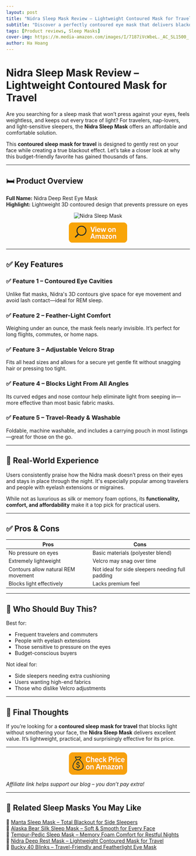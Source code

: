 ```yaml
---
layout: post
title: "Nidra Sleep Mask Review – Lightweight Contoured Mask for Travel"
subtitle: "Discover a perfectly contoured eye mask that delivers blackout sleep anywhere, anytime."
tags: [Product reviews, Sleep Masks]
cover-img: https://m.media-amazon.com/images/I/7187iVcWbeL._AC_SL1500_.jpg
author: Ha Hoang
---
```


# Nidra Sleep Mask Review – Lightweight Contoured Mask for Travel

Are you searching for a sleep mask that won’t press against your eyes, feels weightless, and keeps out every trace of light? For travelers, nap-lovers, and light-sensitive sleepers, the **Nidra Sleep Mask** offers an affordable and comfortable solution.

This **contoured sleep mask for travel** is designed to gently rest on your face while creating a true blackout effect. Let’s take a closer look at why this budget-friendly favorite has gained thousands of fans.

---

## 🛏️ Product Overview

**Full Name:** Nidra Deep Rest Eye Mask  
**Highlight:** Lightweight 3D contoured design that prevents pressure on eyes

<div style="text-align:center;">
  <img src="https://m.media-amazon.com/images/I/7187iVcWbeL._AC_SL1500_.jpg" alt="Nidra Sleep Mask" style="width:400px; height:auto;" />
  <br/>
  <a href="https://amzn.to/4klvvkQ?tag=havan07-20" target="_blank" rel="nofollow sponsored noopener">
    <img src="/assets/img/view.png" alt="View on Amazon" style="width:160px; height:auto; margin-top:10px;" />
  </a>
</div>

---

## ✅ Key Features

### ✅ Feature 1 – Contoured Eye Cavities  
Unlike flat masks, Nidra's 3D contours give space for eye movement and avoid lash contact—ideal for REM sleep.

### ✅ Feature 2 – Feather-Light Comfort  
Weighing under an ounce, the mask feels nearly invisible. It’s perfect for long flights, commutes, or home naps.

### ✅ Feature 3 – Adjustable Velcro Strap  
Fits all head sizes and allows for a secure yet gentle fit without snagging hair or pressing too tight.

### ✅ Feature 4 – Blocks Light From All Angles  
Its curved edges and nose contour help eliminate light from seeping in—more effective than most basic fabric masks.

### ✅ Feature 5 – Travel-Ready & Washable  
Foldable, machine washable, and includes a carrying pouch in most listings—great for those on the go.

---

## 🧪 Real-World Experience

Users consistently praise how the Nidra mask doesn’t press on their eyes and stays in place through the night. It's especially popular among travelers and people with eyelash extensions or migraines.

While not as luxurious as silk or memory foam options, its **functionality, comfort, and affordability** make it a top pick for practical users.

---

## ✅ Pros & Cons

| Pros | Cons |
|------|------|
| No pressure on eyes | Basic materials (polyester blend) |
| Extremely lightweight | Velcro may snag over time |
| Contours allow natural REM movement | Not ideal for side sleepers needing full padding |
| Blocks light effectively | Lacks premium feel |

---

## 👥 Who Should Buy This?

Best for:

- Frequent travelers and commuters  
- People with eyelash extensions  
- Those sensitive to pressure on the eyes  
- Budget-conscious buyers

Not ideal for:

- Side sleepers needing extra cushioning  
- Users wanting high-end fabrics  
- Those who dislike Velcro adjustments

---

## 🤔 Final Thoughts

If you’re looking for a **contoured sleep mask for travel** that blocks light without smothering your face, the **Nidra Sleep Mask** delivers excellent value. It’s lightweight, practical, and surprisingly effective for its price.

---

<div style="text-align:center;">
  <a href="https://amzn.to/4klvvkQ?tag=havan07-20" target="_blank" rel="nofollow sponsored noopener">
    <img src="/assets/img/checkprice.png" alt="Check price on Amazon" style="width:160px; height:auto;" />
  </a>
</div>

*Affiliate link helps support our blog – you don’t pay extra!*

---
## 🧾 Related Sleep Masks You May Like

<ul style="list-style: none; padding-left: 0;">
  <li>🔗 <a href="/2025-05-13-manta-sleep-mask-review/">Manta Sleep Mask – Total Blackout for Side Sleepers</a></li>
  <li>🔗 <a href="/2025-05-14-alaska-bear-silk-sleep-mask-review/">Alaska Bear Silk Sleep Mask – Soft & Smooth for Every Face</a></li>
  <li>🔗 <a href="/2025-05-14-tempur-pedic-sleep-mask-review/">Tempur-Pedic Sleep Mask – Memory Foam Comfort for Restful Nights</a></li>
  <li>🔗 <a href="/2025-05-14-nidra-sleep-mask-review/">Nidra Deep Rest Mask – Lightweight Contoured Mask for Travel</a></li>
  <li>🔗 <a href="/2025-05-14-bucky-40-blinks-review/">Bucky 40 Blinks – Travel-Friendly and Featherlight Eye Mask</a></li>
</ul>

